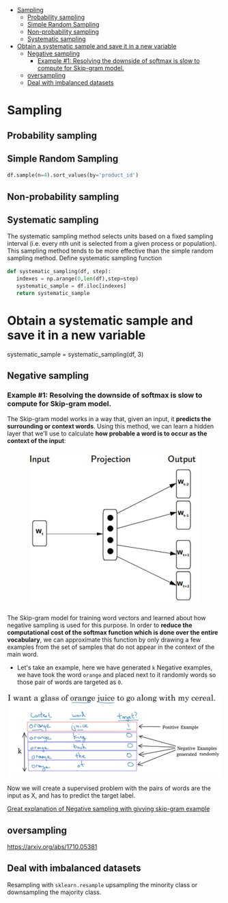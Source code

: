 <!--ts-->
   * [Sampling](#sampling)
      * [Probability sampling](#probability-sampling)
      * [Simple Random Sampling](#simple-random-sampling)
      * [Non-probability sampling](#non-probability-sampling)
      * [Systematic sampling](#systematic-sampling)
   * [Obtain a systematic sample and save it in a new variable](#obtain-a-systematic-sample-and-save-it-in-a-new-variable)
      * [Negative sampling](#negative-sampling)
         * [Example #1: Resolving the downside of softmax is slow to compute for Skip-gram model.](#example-1-resolving-the-downside-of-softmax-is-slow-to-compute-for-skip-gram-model)
      * [oversampling](#oversampling)
      * [Deal with imbalanced datasets](#deal-with-imbalanced-datasets)

<!-- Added by: gil_diy, at: Mon 07 Mar 2022 11:21:23 IST -->

<!--te-->

# Sampling

## Probability sampling

## Simple Random Sampling

```python
df.sample(n=4).sort_values(by='product_id')
```

## Non-probability sampling


## Systematic sampling

The systematic sampling method selects units based on a fixed sampling interval (i.e. every nth unit is selected from a given process or population). This sampling method tends to be more effective than the simple random sampling method.
Define systematic sampling function

```python
def systematic_sampling(df, step):
   indexes = np.arange(0,len(df),step=step)
   systematic_sample = df.iloc[indexes]
   return systematic_sample
``` 
# Obtain a systematic sample and save it in a new variable
systematic_sample = systematic_sampling(df, 3)

## Negative sampling

### Example #1: Resolving the downside of softmax is slow to compute for Skip-gram model. 

The Skip-gram model works in a way that, given an input, it **predicts the surrounding or context words**. Using this method, we can learn a hidden layer that we’ll use to calculate **how probable a word is to occur as the context of the input**:

<p align="center">
  <img width="400" src="images/nlp/skipgram.jpg" title="Look into the image">
</p>

The Skip-gram model for training word vectors and learned about how negative sampling is used for this purpose. 
In order to **reduce the computational cost of the softmax function which is done over the entire vocabulary**, we can approximate this function by only drawing a few examples from the set of samples that do not appear in the context of the main word.

* Let's take an example, here we have generated `k` Negative examples,
we have took the word `orange` and placed next to it randomly words
so those pair of words are targeted as `0`.

<p align="center">
  <img width="700" src="images/sampling/negative_sampling.jpg" title="Look into the image">
</p>

Now we will create a supervised problem with the pairs of words are the input as X, 
and has to predict the target label.

[Great explanation of Negative sampling with givving skip-gram example](https://youtu.be/vYTihV-9XWE)


## oversampling 
 https://arxiv.org/abs/1710.05381


 ## Deal with imbalanced datasets

 Resampling with `sklearn.resample` upsampling the minority class or downsampling the majority class.